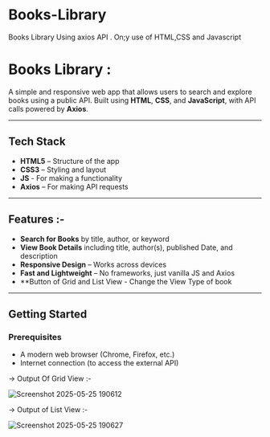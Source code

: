 # Books-Library
Books Library Using axios API . On;y use of HTML,CSS and Javascript


# Books Library :

A simple and responsive web app that allows users to search and explore books using a public API. Built using **HTML**, **CSS**, and **JavaScript**, with API calls powered by **Axios**.

---

## Tech Stack

- **HTML5** – Structure of the app
- **CSS3** – Styling and layout
- **JS** - For making a functionality
- **Axios** – For making API requests

---

## Features :-

- **Search for Books** by title, author, or keyword
- **View Book Details** including title, author(s), published Date, and description
- **Responsive Design** – Works across devices
- **Fast and Lightweight** – No frameworks, just vanilla JS and Axios
- **Button of Grid and List View - Change the View Type of book
---

## Getting Started

### Prerequisites

- A modern web browser (Chrome, Firefox, etc.)
- Internet connection (to access the external API)

-> Output Of Grid View :-



![Screenshot 2025-05-25 190612](https://github.com/user-attachments/assets/58327ac7-bd3c-4a84-8a10-b8dfc62de1e8)



-> Output of List View :-



![Screenshot 2025-05-25 190627](https://github.com/user-attachments/assets/b5e647c8-e891-4080-acd5-08a6f4fbde84)

